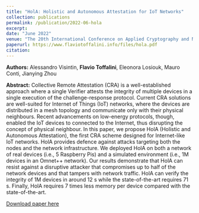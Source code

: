 ```yaml
---
title: "HolA: Holistic and Autonomous Attestation for IoT Networks"
collection: publications
permalink: /publication/2022-06-hola
excerpt:
date: "June 2022"
venue: "The 20th International Conference on Applied Cryptography and Network Security"
paperurl: https://www.flaviotoffalini.info/files/hola.pdf
citation:
---
```


**Authors:** Alessandro Visintin, **Flavio Toffalini**, Eleonora Losiouk, Mauro Conti, Jianying Zhou 


**Abstract:**
Collective Remote Attestation (CRA) is a well-established approach where a single Verifier attests the integrity of multiple devices in a single execution of the challenge-response protocol. Current CRA solutions are well-suited for Internet of Things (IoT) networks, where the devices are distributed in a mesh topology and communicate only with their physical neighbours. Recent advancements on low-energy protocols, though, enabled the IoT devices to connected to the Internet, thus disrupting the concept of physical neighbour. In this paper, we propose HolA (Holistic and Autonomous Attestation), the first CRA scheme designed for Internet-like IoT networks. HolA provides defence against attacks targeting both the nodes and the network infrastructure. We deployed HolA on both a network of real devices (i.e., 5 Raspberry Pis) and a simulated environment (i.e., 1M devices in an Omnet++ network). Our results demonstrate that HolA can resist against a disruptive attacker that compromises up to half of the network devices and that tampers with network traffic. HolA can verify the integrity of 1M devices in around 12 s while the state-of-the-art requires 71 s. Finally, HolA requires 7 times less memory per device compared with the state-of-the-art.

[Download paper here](https://www.flaviotoffalini.info/files/hola.pdf)

